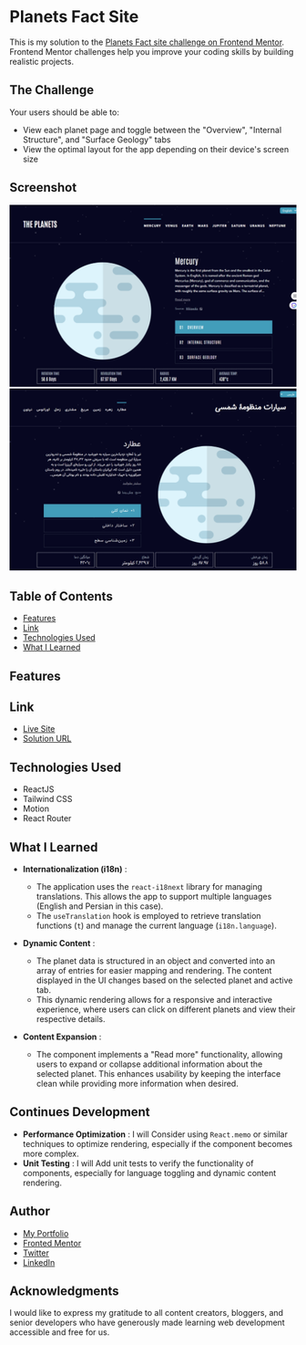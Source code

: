 # Planets Fact Site

This is my solution to the [Planets Fact site challenge on Frontend Mentor](). Frontend Mentor challenges help you improve your coding skills by building realistic projects.

## The Challenge

Your users should be able to:

* View each planet page and toggle between the "Overview", "Internal Structure", and "Surface Geology" tabs
* View the optimal layout for the app depending on their device's screen size

## Screenshot

![Screenshot](./public/images/en-screenshot.png)
![Screenshot](./public/images/fa-screenshot.png)

## Table of Contents

- [Features](#features)
- [Link](#link)
- [Technologies Used](#technologies-used)
- [What I Learned](#what-i-learned)

## Features

## Link

* [Live Site](https://space-tourism-ten-wine.vercel.app/)
* [Solution URL](https://github.com/MahmoodHashem/Mentor-Challanges/tree/main/space-tourism-website)

## Technologies Used

* ReactJS
* Tailwind CSS
* Motion
* React Router

## What I Learned

* **Internationalization (i18n)** :

  * The application uses the `react-i18next` library for managing translations. This allows the app to support multiple languages (English and Persian in this case).
  * The `useTranslation` hook is employed to retrieve translation functions (`t`) and manage the current language (`i18n.language`).
* **Dynamic Content** :

  * The planet data is structured in an object and converted into an array of entries for easier mapping and rendering. The content displayed in the UI changes based on the selected planet and active tab.
  * This dynamic rendering allows for a responsive and interactive experience, where users can click on different planets and view their respective details.
* **Content Expansion** :

  * The component implements a "Read more" functionality, allowing users to expand or collapse additional information about the selected planet. This enhances usability by keeping the interface clean while providing more information when desired.

## Continues Development


* **Performance Optimization** : I will Consider using `React.memo` or similar techniques to optimize rendering, especially if the component becomes more complex.
* **Unit Testing** : I will Add unit tests to verify the functionality of components, especially for language toggling and dynamic content rendering.

## Author

- [My Portfolio](https://main--mahmood-hashemi.netlify.app/)
- [Fronted Mentor](https://www.frontendmentor.io/profile/MahmoodHasheme/yourusername)
- [Twitter](https://twitter.com/Mahmood18999963)
- [LinkedIn](https://www.linkedin.com/in/shah-mahmood-hashemi-55172a276/)

## Acknowledgments

I would like to express my gratitude to all content creators, bloggers, and senior developers who have generously made learning web development accessible and free for us.
